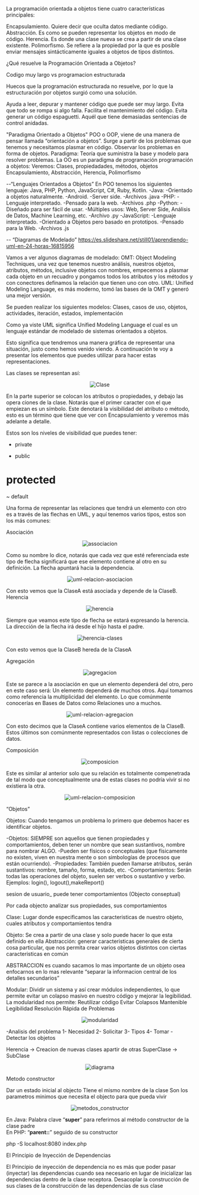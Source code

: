 La programación orientada a objetos tiene cuatro características principales:

Encapsulamiento. Quiere decir que oculta datos mediante código.
Abstracción. Es como se pueden representar los objetos en modo de código.
Herencia. Es donde una clase nueva se crea a partir de una clase existente.
Polimorfismo. Se refiere a la propiedad por la que es posible enviar mensajes sintácticamente iguales a objetos de tipos distintos.

¿Qué resuelve la Programación Orientada a Objetos?

Codigo muy largo vs programacion estructurada

Huecos que la programación estructurada no resuelve, por lo que la estructuración por objetos surgió como una solución.

Ayuda a leer, depurar y mantener código que puede ser muy largo.
Evita que todo se rompa si algo falla.
Facilita el mantenimiento del código.
Evita generar un código espaguetti. Aquél que tiene demasiadas sentencias de control anidadas.

"Paradigma Orientado a Objetos"
POO o OOP, viene de una manera de pensar llamada “orientación a objetos”.
Surge a partir de los problemas que tenemos y necesitamos plasmar en código.
Observar los problemas en forma de objetos.
Paradigma: Teoría que suministra la base y modelo para resolver problemas.
La OO es un paradigma de programación programación a objetos:
Veremos: Clases, propiedadades, métodos, objetos
Encapsulamiento, Abstracción, Herencia, Polimorfismo

--“Lenguajes Orientados a Objetos”
En POO tenemos los siguientes lenguaje: Java, PHP, Python, JavaScript, C#, Ruby, Kotlin.
-Java:
-Orientado a objetos naturalmente.
-Android.
-Server side.
-Archivos .java
-PHP:
-Lenguaje interpretado.
-Pensado para la web.
-Archivos .php
-Python:
-Diseñado para ser fácil de usar.
-Múltiples usos: Web, Server Side, Análisis de Datos, Machine Learning, etc.
-Archivo .py
-JavaScript:
-Lenguaje interpretado.
-Orientado a Objetos pero basado en prototipos.
-Pensado para la Web.
-Archivos .js

-- “Diagramas de Modelado”
https://es.slideshare.net/still01/aprendiendo-uml-en-24-horas-16815956

Vamos a ver algunos diagramas de modelado:
OMT: Object Modeling Techniques, una vez que tenemos nuestro análisis, nuestros objetos,
atributos, métodos, inclusive objetos con nombres, empecemos a plasmar cada objeto en un
recuadro y pongamos todos los atributos y los métodos y con conectores definamos la relación
que tienen uno con otro.
UML: Unified Modeling Language, es más moderno, tomó las bases de la OMT y generó una mejor versión.

Se pueden realizar los siguientes modelos:
Clases, casos de uso, objetos, actividades, iteración, estados, implementación

Como ya viste UML significa Unified Modeling Language el cual es un lenguaje estándar de modelado de sistemas orientados a objetos.

Esto significa que tendremos una manera gráfica de representar una situación, justo como hemos venido viendo. A continuación te voy a presentar los elementos que puedes utilizar para hacer estas representaciones.

Las clases se representan así:

<div align="center">
<img src="./assets/img/clase.jpg" alt="Clase">
</div>

En la parte superior se colocan los atributos o propiedades, y debajo las opera ciones de la clase. Notarás que el primer caracter con el que empiezan es un símbolo. Este denotará la visibilidad del atributo o método, esto es un término que tiene que ver con Encapsulamiento y veremos más adelante a detalle.

Estos son los niveles de visibilidad que puedes tener:

- private

* public

# protected

~ default

Una forma de representar las relaciones que tendrá un elemento con otro es a través de las flechas en UML, y aquí tenemos varios tipos, estos son los más comunes:

Asociación

<div align="center">
<img src="./assets/img/Asociacion_001.png" alt="associacion">
</div>

Como su nombre lo dice, notarás que cada vez que esté referenciada este tipo de flecha significará que ese elemento contiene al otro en su definición. La flecha apuntará hacia la dependencia.

<div align="center">
<img src="./assets/img/Asociacion_002.png" alt="uml-relacion-asociacion">
</div>

Con esto vemos que la ClaseA está asociada y depende de la ClaseB.
Herencia

<div align="center">
<img src="./assets/img/Herencia_001.png" alt="herencia">
</div>

Siempre que veamos este tipo de flecha se estará expresando la herencia.
La dirección de la flecha irá desde el hijo hasta el padre.

<div align="center">
<img src="./assets/img/Herencia_002.png" alt="herencia-clases">
</div>

Con esto vemos que la ClaseB hereda de la ClaseA

Agregación

<div align="center">
<img src="./assets/img/Agregacion_001.png" alt="agregacion">
</div>

Este se parece a la asociación en que un elemento dependerá del otro, pero en este caso será: Un elemento dependerá de muchos otros. Aquí tomamos como referencia la multiplicidad del elemento. Lo que comúnmente conocerías en Bases de Datos como Relaciones uno a muchos.

<div align="center">
<img src="./assets/img/Agregacion_002.png" alt="uml-relacion-agregacion">
</div>

Con esto decimos que la ClaseA contiene varios elementos de la ClaseB. Estos últimos son comúnmente representados con listas o colecciones de datos.

Composición

<div align="center">
<img src="./assets/img/Composicion_001.png" alt="composicion">
</div>

Este es similar al anterior solo que su relación es totalmente compenetrada de tal modo que conceptualmente una de estas clases no podría vivir si no existiera la otra.

<div align="center">
<img src="./assets/img/Composicion_001.png" alt="uml-relacion-composicion">
</div>

“Objetos”

Objetos: Cuando tengamos un problema lo primero que debemos hacer es identificar objetos.

-Objetos: SIEMPRE son aquellos que tienen propiedades y comportamientos, deben tener un nombre que sean sustantivos, nombre para nombrar ALGO.
-Pueden ser físicos o conceptuales (que físicamente no existen, viven en nuestra mente
o son simbologías de procesos que están ocurriendo).
-Propiedades: También pueden llamarse atributos, serán sustantivos:
nombre, tamaño, forma, estado, etc.
-Comportamientos: Serán todas las operaciones del objeto, suelen ser verbos o sustantivo
y verbo. Ejemplos: login(), logout(),makeReport()

sesion de usuario\_ puede tener comportamientos (Objecto conseptual)

Por cada objecto analizar sus propiedades, sus comportamientos

Clase: Lugar donde especificamos las caracteristicas de nuestro objeto, cuales atributos y comportamientos tendra

Objeto: Se crea a partir de una clase y solo puede hacer lo que esta definido en ella
Abstracción: generar caracteristicas generales de cierta cosa particular, que nos permita crear varios objetos distintos con ciertas caracteristicas en común

ABSTRACCION es cuando sacamos lo mas importante de un objeto osea enfocarnos en lo mas relevante “separar la informacion central de los detalles secundarios”

Modular: Dividir un sistema y así crear módulos independientes, lo que permite evitar un colapso masivo en nuestro código y mejorar la legibilidad.
La modularidad nos permite:
Reutilizar código
Evitar Colapsos
Mantenible
Legibilidad
Resolución Rápida de Problemas

<div align="center">
<img src="./assets/img/modularidad-vs-estructurada.jpg" alt="modularidad">
</div>

-Analisis del problema
1- Necesidad
2- Solicitar
3- Tipos
4- Tomar
-Detectar los objetos

Herencia -> Creacion de nuevas clases apartir de otras
SuperClase -> SubClase

<div align="center">
<img src="./assets/img/diagrama_.png" alt="diagrama">
</div>

Metodo constructor

Dar un estado inicial al objecto
TIene el mismo nombre de la clase
Son los parametros minimos que necesita el objecto para que pueda vivir

<div align="center">
<img src="./assets/img/metodos_constructor.png" alt="metodos_constructor">
</div>

En Java: Palabra clave “<strong>super</strong>” para referirnos al método constructor de la clase padre<br>
En PHP: “<strong>parent::</strong>” seguido de su constructor

php -S localhost:8080 index.php

El Principio de Inyección de Dependencias

El Principio de inyección de dependencia no es más que poder pasar (inyectar) las dependencias cuando sea necesario en lugar de inicializar las dependencias dentro de la clase receptora.
Desacoplar la construcción de sus clases de la construcción de las dependencias de sus clase